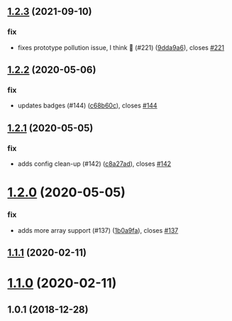 ## [1.2.3](https://github.com/yowainwright/deep-confluence/compare/1.2.2...1.2.3) (2021-09-10)


### fix

* fixes prototype pollution issue, I think 🙏 (#221) ([9dda9a6](https://github.com/yowainwright/deep-confluence/commit/9dda9a6ed93cdf0f2f8ad8747c8721c7c9fe3c3f)), closes [#221](https://github.com/yowainwright/deep-confluence/issues/221)



## [1.2.2](https://github.com/yowainwright/deep-confluence/compare/1.2.1...1.2.2) (2020-05-06)


### fix

* updates badges (#144) ([c68b60c](https://github.com/yowainwright/deep-confluence/commit/c68b60c2cc9eebbdf9296dd7d139f07f28e862a9)), closes [#144](https://github.com/yowainwright/deep-confluence/issues/144)



## [1.2.1](https://github.com/yowainwright/deep-confluence/compare/1.2.0...1.2.1) (2020-05-05)


### fix

* adds config clean-up (#142) ([c8a27ad](https://github.com/yowainwright/deep-confluence/commit/c8a27ad27a95e6bc02d6ef1a47819860c4dd746f)), closes [#142](https://github.com/yowainwright/deep-confluence/issues/142)



# [1.2.0](https://github.com/yowainwright/deep-confluence/compare/1.1.1...1.2.0) (2020-05-05)


### fix

* adds more array support (#137) ([1b0a9fa](https://github.com/yowainwright/deep-confluence/commit/1b0a9fa42b9ac51040f018ae98a0b45a29d11f29)), closes [#137](https://github.com/yowainwright/deep-confluence/issues/137)



## [1.1.1](https://github.com/yowainwright/deep-confluence/compare/1.1.0...1.1.1) (2020-02-11)




# [1.1.0](https://github.com/yowainwright/deep-confluence/compare/1.0.1...1.1.0) (2020-02-11)




## 1.0.1 (2018-12-28)





